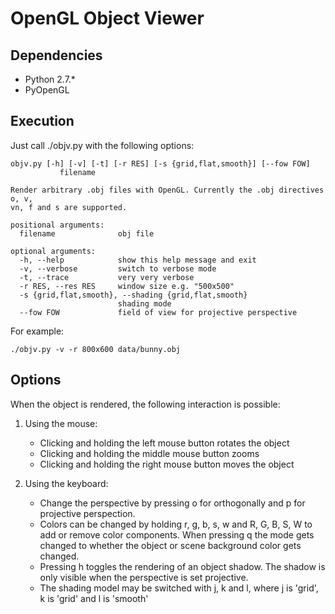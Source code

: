 OpenGL Object Viewer
====================

Dependencies
------------
- Python 2.7.*
- PyOpenGL

Execution
---------
Just call ./objv.py with the following options:
   
    objv.py [-h] [-v] [-t] [-r RES] [-s {grid,flat,smooth}] [--fow FOW]
               filename

    Render arbitrary .obj files with OpenGL. Currently the .obj directives o, v,
    vn, f and s are supported.

    positional arguments:
      filename              obj file

    optional arguments:
      -h, --help            show this help message and exit
      -v, --verbose         switch to verbose mode
      -t, --trace           very very verbose
      -r RES, --res RES     window size e.g. "500x500"
      -s {grid,flat,smooth}, --shading {grid,flat,smooth}
                            shading mode
      --fow FOW             field of view for projective perspective


For example:

    ./objv.py -v -r 800x600 data/bunny.obj

Options
-------

When the object is rendered, the following interaction is possible:

1. Using the mouse:
   - Clicking and holding the left mouse button rotates the object
   - Clicking and holding the middle mouse button zooms
   - Clicking and holding the right mouse button moves the object

2. Using the keyboard:
   - Change the perspective by pressing o for orthogonally and
     p for projective perspection.
   - Colors can be changed by holding r, g, b, s, w and R, G, B, S, W
     to add or remove color components. When pressing q the mode gets
     changed to whether the object or scene background color gets changed.
   - Pressing h toggles the rendering of an object shadow. The shadow
     is only visible when the perspective is set projective.
   - The shading model may be switched with j, k and l, where j is
     'grid', k is 'grid' and l is 'smooth'

